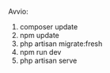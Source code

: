 Avvio:

1. composer update
2. npm update
3. php artisan migrate:fresh
4. npm run dev
5. php artisan serve
